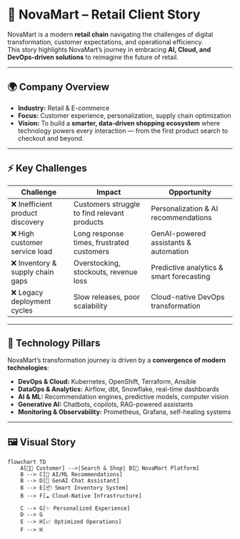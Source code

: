 # 🛒 NovaMart – Retail Client Story  

NovaMart is a modern **retail chain** navigating the challenges of digital transformation, customer expectations, and operational efficiency.  
This story highlights NovaMart’s journey in embracing **AI, Cloud, and DevOps-driven solutions** to reimagine the future of retail.  

---

## 🌍 Company Overview  

- **Industry:** Retail & E-commerce  
- **Focus:** Customer experience, personalization, supply chain optimization  
- **Vision:** To build a **smarter, data-driven shopping ecosystem** where technology powers every interaction — from the first product search to checkout and beyond.  

---

## ⚡ Key Challenges  

| Challenge | Impact | Opportunity |
|-----------|--------|-------------|
| ❌ Inefficient product discovery | Customers struggle to find relevant products | Personalization & AI recommendations |
| ❌ High customer service load | Long response times, frustrated customers | GenAI-powered assistants & automation |
| ❌ Inventory & supply chain gaps | Overstocking, stockouts, revenue loss | Predictive analytics & smart forecasting |
| ❌ Legacy deployment cycles | Slow releases, poor scalability | Cloud-native DevOps transformation |

---

## 🔧 Technology Pillars  

NovaMart’s transformation journey is driven by a **convergence of modern technologies**:  

- **DevOps & Cloud:** Kubernetes, OpenShift, Terraform, Ansible  
- **DataOps & Analytics:** Airflow, dbt, Snowflake, real-time dashboards  
- **AI & ML:** Recommendation engines, predictive models, computer vision  
- **Generative AI:** Chatbots, copilots, RAG-powered assistants  
- **Monitoring & Observability:** Prometheus, Grafana, self-healing systems  

---

## 🖼️ Visual Story  

```mermaid
flowchart TD
    A[👩‍💼 Customer] -->|Search & Shop| B[🛒 NovaMart Platform]
    B --> C[🤖 AI/ML Recommendations]
    B --> D[💬 GenAI Chat Assistant]
    B --> E[📦 Smart Inventory System]
    B --> F[☁️ Cloud-Native Infrastructure]

    C --> G[✨ Personalized Experience]
    D --> G
    E --> H[📈 Optimized Operations]
    F --> H

